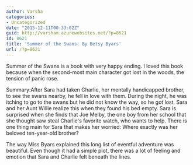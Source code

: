 ```yaml
---
author: Varsha
categories:
- Uncategorized
date: "2015-12-11T00:33:02Z"
guid: http://varsham.azurewebsites.net/?p=8621
id: 8621
title: 'Summer of the Swans: By Betsy Byars'
url: /?p=8621
---
```


Summer of the Swans is a book with very happy ending. I loved this book because when the second-most main character got lost in the woods, the tension of panic rose.

Summary:After Sara had taken Charlie, her mentally handicapped brother, to see the swans nearby, he fell in love with them. During the night, he was itching to go to the swans but he did not know the way, so he got lost. Sara and her Aunt Willie realize this when they found his bed empty. Sara is surprised when she finds that Joe Melby, the one boy from her school that she thought saw steal Charlie's favorite watch, who wants to help. There is one thing main for Sara that makes her worried: Where exactly was her beloved ten-year-old brother?

The way Miss Byars explained this long list of eventful adventure was beautiful. Even though it had a simple plot, there was a lot of feeling and emotion that Sara and Charlie felt beneath the lines.
